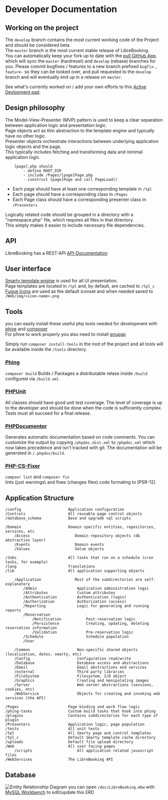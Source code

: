 # Developer Documentation

## Working on the project
The `develop` branch contains the most current working code of the Project and should be considered beta.  
The `master` branch is the most current stable release of LibreBooking.  
You can automatically keep your fork up to date with the [pull GitHub App](https://github.com/apps/pull). which will sync the `master` (hardreset) and `develop` (rebase) branches for you.
Please commit bugfixes / features to a new branch prefixed `bugfix-`, `feature-` so they can be looked over, and pull requested to the `develop` branch and will eventually end up in a release on `master`.

See what's currently worked on / add your own efforts to this [Active Devlopment pad](https://demo.hedgedoc.org/4MVpNd46TL2LI_IKR9K1EQ?both#).

## Design philosophy
The Model-View-Presenter (MVP) pattern is used to keep a clear separation between application logic and presentation logic.  
Page objects act as thin abstraction to the template engine and typically have no other logic.  
Presenter objects orchestrate interactions between underlying application logic objects and the page.  
This typically includes fetching and transforming data and minimal application logic.  

```
    [page].php should
        - define ROOT_DIR
        - include /Pages/[page]Page.php
        - construct [page]Page and call PageLoad()
```

- Each page should have at least one corresponding template in `/tpl`
- Each page should have a corresponding class in `/Pages`
- Each Page class should have a corresponding presenter class in `/Presenters`

Logically related code should be grouped in a directory with a "namespace.php" file, which requires all files in that directory.  
This simply makes it easier to include necessary file dependencies.

## API
LibreBooking has a REST-API
[API-Documentation](./API.md)

## User interface
[Smarty template engine](https://www.smarty.net/docsv2/en/language.basic.syntax.tpl) is used for all UI presentation.  
Page templates are located in `/tpl` and, by default, are cached to `/tpl_c`  
[Fugue Icons](https://p.yusukekamiyamane.com/) are used as the default iconset and when needed saved to `/Web/img/<icon-name>.png`

## Tools
you can easily install these useful php tools needed for development with [phive](https://github.com/phar-io/phive#getting-phive) and [composer](https://getcomposer.org/download/)  
For phive to work properly you also need to install [gnupgp](https://www.gnupg.org/download/index.html#binary)

Simply run `composer install-tools` in the root of the project and all tools will be available inside the `/tools` directory.

### [Phing](https://www.phing.info/#docs)
`composer build` Builds / Packages a distributable relase inside `/build` configured via `/build.xml`.

### [PHPUnit](https://phpunit.readthedocs.io/en/latest/writing-tests-for-phpunit.html)
All classes should have good unit test coverage. The level of coverage is up to the developer and should be done when the code is sufficiently complex.
Tests must all succeed for a final release.

### [PHPDocumentor](https://docs.phpdoc.org/latest/guide/guides/running-phpdocumentor.html)
Generates automatic documentation based on code comments.
You can customize the output by copying `/phpdoc.dist.xml` to `/phpdoc.xml` which now takes precedence and isn't tracked with git.
The documentation will be generated in `/.phpdoc/build`.

### [PHP-CS-Fixer](https://github.com/FriendsOfPhp/PHP-CS-Fixer#usage)
`compser lint` and `composer fix`  
lints (just warnings) and fixes (changes files) code formating to [PSR-12] 

## Application Structure

    /config                     Application configuration
    /Controls                   All reusable page control objects
    /database_schema            Base and upgrade sql scripts

    /Domain                     Domain specific entities, repositories, services, etc
        /Access                    Domain repository objects (db abstraction layer)
        /Events                    Domain events
        /Values                    Value objects

    /Jobs                       All tasks that run on a schedule (cron tasks, for example)
    /lang                       Translations
    /lib                        All application supporting objects

        /Application               Most of the subdirectories are self-explanatory
            /Admin                  Application administration logic
            /Attributes             Custom attributes
            /Authentication         Authentication (login)
            /Authorization          Authorization (access)
            /Reporting              Logic for generating and running reports
            /Reservation        
                /Notification           Post-reservation logic
                /Persistence            Creating, updating, deleting reservation information
                /Validation             Pre-reservation logic
            /Schedule                   Schedule population
            /User

        /Common                     Non-specific shared objects (localization, dates, smarty, etc)
        /Config                     Configuration read/write
        /Database                   Database access and abstractions
        /Email                      Email abstractions and services
        /external                   Third party libraries
        /FileSystem                 Filesystem, I/O object
        /Graphics                   Creating and manipulating images
        /Server                     Web server abstractions (sessions, cookies, etc)
        /WebService                 Objects for creating and invoking web services (the API)

    /Pages                      Page binding and work flow logic
    /phing-tasks                Custom build tasks that hook into phing
    /plugins                    Contains subdirectories for each type of plugin
    /Presenters                 Application logic, page population
    /tests                      All unit tests
    /tpl                        All Smarty page and control templates
    /tpl_c                      Default Smarty template cache directory
    /uploads                    Default file upload directory
    /Web                        All user facing pages
        /scripts                    All application related javascript files
    /WebServices                The LibreBooking API

## Database
![Entity Relationship Diagram](./ERD.svg)
you can open `/doc/LibreBooking.mbw` with [MySQL Workbench](https://www.mysql.com/products/workbench/) to edit/update this ERD
